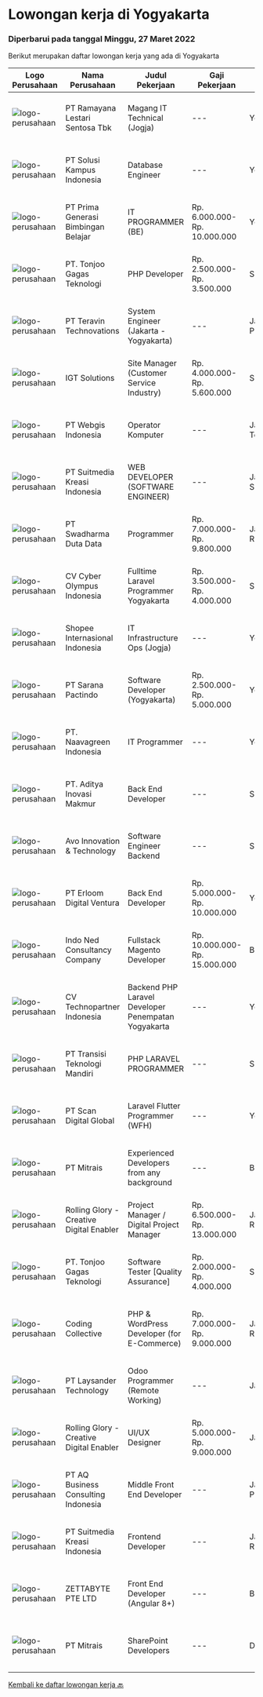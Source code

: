
  # Lowongan kerja di Yogyakarta

  ### Diperbarui pada tanggal Minggu, 27 Maret 2022

  Berikut merupakan daftar lowongan kerja yang ada di Yogyakarta

  |Logo Perusahaan | Nama Perusahaan | Judul Pekerjaan | Gaji Pekerjaan | Lokasi | Deskripsi | Tanggal diunggah | Pranala |
  | -------------- | --------------- | --------------- | --------- | --------- | -------------- | ------- | ----------- |
  |![logo-perusahaan](https://image-service-cdn.seek.com.au/d24e4533c7484fd3a354666b4792fcb8ee5137e8/ee4dce1061f3f616224767ad58cb2fc751b8d2dc)|PT Ramayana Lestari Sentosa Tbk|Magang IT Technical (Jogja)|---|Yogyakarta|PENEMPATAN: YOGYAKARTAProgram Magang ini akan dilakukan pelatihan (on job training) selama 3 bulan untuk menguasai: Linux, Database postgressql, Sql...|Jumat, 25 Maret 2022|https://www.jobstreet.co.id/id/job/magang-it-technical-jogja-3833571?token=0~bd59ac93-4117-4194-9e7c-ab83e3716da4&sectionRank=1&jobId=jobstreet-id-job-3833571|
|![logo-perusahaan](https://image-service-cdn.seek.com.au/1ff54ad07e333b08254add870fa9bf33ae72a7ff/ee4dce1061f3f616224767ad58cb2fc751b8d2dc)|PT Solusi Kampus Indonesia|Database Engineer|---|Yogyakarta|Job Qualification Bachelors in Computer engineer/science, information technology, information system or similar Proficient in MySQL, MS SQL, Phyton...|Sabtu, 26 Maret 2022|https://www.jobstreet.co.id/id/job/database-engineer-3824256?token=0~bd59ac93-4117-4194-9e7c-ab83e3716da4&sectionRank=2&jobId=jobstreet-id-job-3824256|
|![logo-perusahaan](https://image-service-cdn.seek.com.au/88274fc452a47bce437e96164f7ff67a6d1930fd/ee4dce1061f3f616224767ad58cb2fc751b8d2dc)|PT Prima Generasi Bimbingan Belajar|IT PROGRAMMER (BE)|Rp. 6.000.000-Rp. 10.000.000|Yogyakarta|The candidate must possess at least Bachelor's Degree in Engineering (Computer/Telecommunication) or equivalent. Required language(s): Bahasa...|Jumat, 25 Maret 2022|https://www.jobstreet.co.id/id/job/it-programmer-be-3816411?token=0~bd59ac93-4117-4194-9e7c-ab83e3716da4&sectionRank=3&jobId=jobstreet-id-job-3816411|
|![logo-perusahaan](https://image-service-cdn.seek.com.au/a083bcf6cafe02d372853a92180973ccc0b39376/ee4dce1061f3f616224767ad58cb2fc751b8d2dc)|PT. Tonjoo Gagas Teknologi|PHP Developer|Rp. 2.500.000-Rp. 3.500.000|Sleman|✔ Requirement: Menguasai PHP minimal pengalaman 1 tahun ATAU Menguasai LARAVEL/Yii/Code Igniter minimal pengalaman 1 tahun Menguasai konsep...|Sabtu, 26 Maret 2022|https://www.jobstreet.co.id/id/job/php-developer-3818032?token=0~bd59ac93-4117-4194-9e7c-ab83e3716da4&sectionRank=4&jobId=jobstreet-id-job-3818032|
|![logo-perusahaan](https://image-service-cdn.seek.com.au/00c5fccd7e7da99c6c551506f244b709f37b24cb/ee4dce1061f3f616224767ad58cb2fc751b8d2dc)|PT Teravin Technovations|System Engineer (Jakarta - Yogyakarta)|---|Jakarta Pusat|We are looking for a System Engineer for working closely with internal team to deploy IT projects and working side by side with technical leads to...|Jumat, 25 Maret 2022|https://www.jobstreet.co.id/id/job/system-engineer-jakarta-yogyakarta-3823704?token=0~bd59ac93-4117-4194-9e7c-ab83e3716da4&sectionRank=5&jobId=jobstreet-id-job-3823704|
|![logo-perusahaan](https://image-service-cdn.seek.com.au/a81e3601cdb6ba51eb7edf18cb9de5337821b17e/ee4dce1061f3f616224767ad58cb2fc751b8d2dc)|IGT Solutions|Site Manager (Customer Service Industry)|Rp. 4.000.000-Rp. 5.600.000|Sleman|. Site operation management· Monitoring all admin related activity· Arrangement of all consumables and supplies for client/VIP visit· People...|Jumat, 25 Maret 2022|https://www.jobstreet.co.id/id/job/site-manager-customer-service-industry-4889141/origin/my?token=0~bd59ac93-4117-4194-9e7c-ab83e3716da4&sectionRank=6&jobId=jobstreet-my-job-4889141|
|![logo-perusahaan](https://image-service-cdn.seek.com.au/04b46ed78f02d629b0ca6bfe4c66f2ff23c7e2ed/ee4dce1061f3f616224767ad58cb2fc751b8d2dc)|PT Webgis Indonesia|Operator Komputer|---|Jawa Tengah|Deskripsi Pekerjaan: Membuat laporan mingguan dan bulanan Update data base unit entry dan dokumentasi berbagai aktivitas Maintance, monitoring, dan...|Kamis, 24 Maret 2022|https://www.jobstreet.co.id/id/job/operator-komputer-3831856?token=0~bd59ac93-4117-4194-9e7c-ab83e3716da4&sectionRank=7&jobId=jobstreet-id-job-3831856|
|![logo-perusahaan](https://image-service-cdn.seek.com.au/a5c9031380eb08bdce605f2fa1a6e5e724a6def0/ee4dce1061f3f616224767ad58cb2fc751b8d2dc)|PT Suitmedia Kreasi Indonesia|WEB DEVELOPER (SOFTWARE ENGINEER)|---|Jakarta Selatan|Role: You will develop and deliver high-quality web and mobile apps Responsibilities: Develop backend system of web and mobile applications. Deliver...|Kamis, 24 Maret 2022|https://www.jobstreet.co.id/id/job/web-developer-software-engineer-3832282?token=0~bd59ac93-4117-4194-9e7c-ab83e3716da4&sectionRank=8&jobId=jobstreet-id-job-3832282|
|![logo-perusahaan](https://image-service-cdn.seek.com.au/e55e3708620a7ff5e7da329d1725ee01ed113417/ee4dce1061f3f616224767ad58cb2fc751b8d2dc)|PT Swadharma Duta Data|Programmer|Rp. 7.000.000-Rp. 9.800.000|Jakarta Raya|Minimal 2 Tahun pengalaman sebagai programmer Menguasai Konsep RDBMS (Relational Database Management System) Memahami Konsep Full Stack Programmig...|Rabu, 23 Maret 2022|https://www.jobstreet.co.id/id/job/programmer-3813099?token=0~bd59ac93-4117-4194-9e7c-ab83e3716da4&sectionRank=9&jobId=jobstreet-id-job-3813099|
|![logo-perusahaan](https://image-service-cdn.seek.com.au/31001f220e29db07249ae93ebb2feeb4240d8ae0/ee4dce1061f3f616224767ad58cb2fc751b8d2dc)|CV Cyber Olympus Indonesia|Fulltime Laravel Programmer Yogyakarta|Rp. 3.500.000-Rp. 4.000.000|Sleman|URGENTLY NEEDCyber Olympus is opening recruitment forFULLTIME Laravel programmer (placement : Jogja)========================Requirement Working...|Jumat, 25 Maret 2022|https://www.jobstreet.co.id/id/job/fulltime-laravel-programmer-yogyakarta-3822361?token=0~bd59ac93-4117-4194-9e7c-ab83e3716da4&sectionRank=10&jobId=jobstreet-id-job-3822361|
|![logo-perusahaan](https://image-service-cdn.seek.com.au/fdd388d7c0660b20f42d51ac7a110a26e88e3d6c/ee4dce1061f3f616224767ad58cb2fc751b8d2dc)|Shopee Internasional Indonesia|IT Infrastructure Ops (Jogja)|---|Yogyakarta|Job Description: Responsible for the installation, maintenance, and evaluation of network systems and communications equipment Participates in design,...|Selasa, 22 Maret 2022|https://www.jobstreet.co.id/id/job/it-infrastructure-ops-jogja-3828919?token=0~bd59ac93-4117-4194-9e7c-ab83e3716da4&sectionRank=11&jobId=jobstreet-id-job-3828919|
|![logo-perusahaan](https://image-service-cdn.seek.com.au/98982338245954acade7338ecccff8adaf4bc449/ee4dce1061f3f616224767ad58cb2fc751b8d2dc)|PT Sarana Pactindo|Software Developer (Yogyakarta)|Rp. 2.500.000-Rp. 5.000.000|Yogyakarta|Minimal Sarjana Strata Satu (S1) teknik komputer / informatika / elektro / industry/manajemen/ sains; Pengalaman Minimal 1 Tahun Memiliki pengetahuan...|Jumat, 25 Maret 2022|https://www.jobstreet.co.id/id/job/software-developer-yogyakarta-3823770?token=0~bd59ac93-4117-4194-9e7c-ab83e3716da4&sectionRank=12&jobId=jobstreet-id-job-3823770|
|![logo-perusahaan](https://image-service-cdn.seek.com.au/86c55207a4b7828c57c235ae55c317913a2598e1/ee4dce1061f3f616224767ad58cb2fc751b8d2dc)|PT. Naavagreen Indonesia|IT Programmer|---|Yogyakarta|Kualifikasi Umum :· Sehat jasmani dan rohani· Usia maksimal 30 tahun Kualifikasi Khusus :· Pendidikan minimal S1(Sistem Informasi/Teknik Informatika,...|Rabu, 23 Maret 2022|https://www.jobstreet.co.id/id/job/it-programmer-3812249?token=0~bd59ac93-4117-4194-9e7c-ab83e3716da4&sectionRank=13&jobId=jobstreet-id-job-3812249|
|![logo-perusahaan](https://image-service-cdn.seek.com.au/d45e7a705fc29f9bb2acb8cbbdd941e051122882/ee4dce1061f3f616224767ad58cb2fc751b8d2dc)|PT. Aditya Inovasi Makmur|Back End Developer|---|Sleman|KUALIFIKASI : Pendidikan minimal S1 Teknik Informatika/Ilmu Komputer Pengalaman dibidang IT/Back End Developer minimal 1 tahun. Memahami bahasa...|Kamis, 24 Maret 2022|https://www.jobstreet.co.id/id/job/back-end-developer-3832126?token=0~bd59ac93-4117-4194-9e7c-ab83e3716da4&sectionRank=14&jobId=jobstreet-id-job-3832126|
|![logo-perusahaan](https://image-service-cdn.seek.com.au/3ab79f268b90c3a1fdb156c77a69925013f951b4/ee4dce1061f3f616224767ad58cb2fc751b8d2dc)|Avo Innovation & Technology|Software Engineer Backend|---|Sleman|JOB REQUIREMENT : Maximum 30 years old Minimum 2 years experience Minimum possess Bachelor Degree Smart Problem Solver Having knowledge in developing...|Kamis, 24 Maret 2022|https://www.jobstreet.co.id/id/job/software-engineer-backend-3812530?token=0~bd59ac93-4117-4194-9e7c-ab83e3716da4&sectionRank=15&jobId=jobstreet-id-job-3812530|
|![logo-perusahaan](https://image-service-cdn.seek.com.au/7b0850d0262c85ca3c0fa4d6a9c005f1450e6d9f/ee4dce1061f3f616224767ad58cb2fc751b8d2dc)|PT Erloom Digital Ventura|Back End Developer|Rp. 5.000.000-Rp. 10.000.000|Yogyakarta|Requirements: Candidate must possess at least Bachelor's Degree in Engineering (Computer/Telecommunication), Computer Science/Information Technology...|Jumat, 25 Maret 2022|https://www.jobstreet.co.id/id/job/back-end-developer-3823657?token=0~bd59ac93-4117-4194-9e7c-ab83e3716da4&sectionRank=16&jobId=jobstreet-id-job-3823657|
|![logo-perusahaan](https://image-service-cdn.seek.com.au/0a642188b6f444564b4e7d0e61cdd79a37cdf0fa/ee4dce1061f3f616224767ad58cb2fc751b8d2dc)|Indo Ned Consultancy Company|Fullstack Magento Developer|Rp. 10.000.000-Rp. 15.000.000|Bali|Note: This job is not at IndoNed. You will be working for a Dutch company called U Digital (U B.V.) in Indonesia. U Digital is responsible for the...|Jumat, 25 Maret 2022|https://www.jobstreet.co.id/id/job/fullstack-magento-developer-3834084?token=0~bd59ac93-4117-4194-9e7c-ab83e3716da4&sectionRank=17&jobId=jobstreet-id-job-3834084|
|![logo-perusahaan](https://image-service-cdn.seek.com.au/58a9f0f7c563607255b18c1090a985c42d17b7c8/ee4dce1061f3f616224767ad58cb2fc751b8d2dc)|CV Technopartner Indonesia|Backend PHP Laravel Developer Penempatan Yogyakarta|---|Yogyakarta|Job Description &amp; Requirements : Build Web Application (PHP, Laravel) Experienced in making or integrating API Experienced in using versioning...|Kamis, 24 Maret 2022|https://www.jobstreet.co.id/id/job/backend-php-laravel-developer-penempatan-yogyakarta-3821956?token=0~bd59ac93-4117-4194-9e7c-ab83e3716da4&sectionRank=18&jobId=jobstreet-id-job-3821956|
|![logo-perusahaan](https://image-service-cdn.seek.com.au/b282dd8b9ab3571cdc718527a8470c39dde8a380/ee4dce1061f3f616224767ad58cb2fc751b8d2dc)|PT Transisi Teknologi Mandiri|PHP LARAVEL PROGRAMMER|---|Sleman|DESKRIPSI PEKERJAAN: Melakukan pengembangan aplikasi berbasis web dengan framework Laravel Melakukan pengembangan REST API KUALIFIKASI: Memiliki...|Kamis, 24 Maret 2022|https://www.jobstreet.co.id/id/job/php-laravel-programmer-3821265?token=0~bd59ac93-4117-4194-9e7c-ab83e3716da4&sectionRank=19&jobId=jobstreet-id-job-3821265|
|![logo-perusahaan](https://image-service-cdn.seek.com.au/0cf0ca1481e41c6eb6332f9950818179fb01988f/ee4dce1061f3f616224767ad58cb2fc751b8d2dc)|PT Scan Digital Global|Laravel Flutter Programmer (WFH)|---|Yogyakarta|Berpengalaman di bidangnya min. 2 tahun. Memiliki pengalaman menggunakan Laravel/Flutter, CSS, dan JavaScript. Memiliki pengalaman menggunakan MySQL...|Jumat, 25 Maret 2022|https://www.jobstreet.co.id/id/job/laravel-flutter-programmer-wfh-3833540?token=0~bd59ac93-4117-4194-9e7c-ab83e3716da4&sectionRank=20&jobId=jobstreet-id-job-3833540|
|![logo-perusahaan](https://image-service-cdn.seek.com.au/969b0c47f133a1e0155056a5d964c63953dd6304/ee4dce1061f3f616224767ad58cb2fc751b8d2dc)|PT Mitrais|Experienced Developers from any background|---|Bali|Build your Career with Mitrais ! We're looking for experienced Software Engineers from any background to be part of our team. What will you be doing? ...|Jumat, 25 Maret 2022|https://www.jobstreet.co.id/id/job/experienced-developers-from-any-background-3822336?token=0~bd59ac93-4117-4194-9e7c-ab83e3716da4&sectionRank=21&jobId=jobstreet-id-job-3822336|
|![logo-perusahaan](https://image-service-cdn.seek.com.au/102dca1c75fb558e6532d8df396235b956dd0e8e/ee4dce1061f3f616224767ad58cb2fc751b8d2dc)|Rolling Glory - Creative Digital Enabler|Project Manager / Digital Project Manager|Rp. 6.500.000-Rp. 13.000.000|Jakarta Raya|Rolling Glory is looking for a Project Manager role, who:  has experience in managing digital project and team to make sure the result is delivered in...|Kamis, 24 Maret 2022|https://www.jobstreet.co.id/id/job/project-manager-digital-project-manager-3821382?token=0~bd59ac93-4117-4194-9e7c-ab83e3716da4&sectionRank=22&jobId=jobstreet-id-job-3821382|
|![logo-perusahaan](https://image-service-cdn.seek.com.au/a083bcf6cafe02d372853a92180973ccc0b39376/ee4dce1061f3f616224767ad58cb2fc751b8d2dc)|PT. Tonjoo Gagas Teknologi|Software Tester [Quality Assurance]|Rp. 2.000.000-Rp. 4.000.000|Sleman|- Kualifikasi: Dapat membuat Rencana Uji Coba Aplikasi Digital (testing plan / unit test) menjadi nilai tambah. Membuat laporan hasil uji coba...|Rabu, 23 Maret 2022|https://www.jobstreet.co.id/id/job/software-tester-%5Bquality-assurance%5D-3820340?token=0~bd59ac93-4117-4194-9e7c-ab83e3716da4&sectionRank=23&jobId=jobstreet-id-job-3820340|
|![logo-perusahaan](https://image-service-cdn.seek.com.au/24a7297959412a4000416265921f6daa6368513d/ee4dce1061f3f616224767ad58cb2fc751b8d2dc)|Coding Collective|PHP & WordPress Developer (for E-Commerce)|Rp. 7.000.000-Rp. 9.000.000|Jakarta Raya|The successful applicant will carry out the following duties and responsibilities: Should have knowledge of plugin/theme development and...|Kamis, 24 Maret 2022|https://www.jobstreet.co.id/id/job/php-wordpress-developer-for-e-commerce-3813899?token=0~bd59ac93-4117-4194-9e7c-ab83e3716da4&sectionRank=24&jobId=jobstreet-id-job-3813899|
|![logo-perusahaan](https://image-service-cdn.seek.com.au/188a74a077f27d8848c0d2064a064a4fe1c3bbf1/ee4dce1061f3f616224767ad58cb2fc751b8d2dc)|PT Laysander Technology|Odoo Programmer (Remote Working)|---|Jawa Barat|Remote Working / Work From HomeSuka Coding, User Friendly Oriented, Develop Program yang berdampak bagi orang banyak?Jadilah Odoo Developer di...|Rabu, 23 Maret 2022|https://www.jobstreet.co.id/id/job/odoo-programmer-remote-working-3813507?token=0~bd59ac93-4117-4194-9e7c-ab83e3716da4&sectionRank=25&jobId=jobstreet-id-job-3813507|
|![logo-perusahaan](https://image-service-cdn.seek.com.au/102dca1c75fb558e6532d8df396235b956dd0e8e/ee4dce1061f3f616224767ad58cb2fc751b8d2dc)|Rolling Glory - Creative Digital Enabler|UI/UX Designer|Rp. 5.000.000-Rp. 9.000.000|Jawa Barat|Rolling Glory is looking for UI designer who  have a strong knowledge of design principles, have a good sense of visual art, eager to learn something...|Jumat, 25 Maret 2022|https://www.jobstreet.co.id/id/job/ui-ux-designer-3833103?token=0~bd59ac93-4117-4194-9e7c-ab83e3716da4&sectionRank=26&jobId=jobstreet-id-job-3833103|
|![logo-perusahaan](https://image-service-cdn.seek.com.au/a988213c83da3094e509f1b702396158d56e87be/ee4dce1061f3f616224767ad58cb2fc751b8d2dc)|PT AQ Business Consulting Indonesia|Middle Front End Developer|---|Jakarta Pusat|Requirement: Majoring in IT, maximal 35 years old. Have at least 2 year experience as Front End Developer. Have deep knowledge and experience in Web...|Kamis, 24 Maret 2022|https://www.jobstreet.co.id/id/job/middle-front-end-developer-3814975?token=0~bd59ac93-4117-4194-9e7c-ab83e3716da4&sectionRank=27&jobId=jobstreet-id-job-3814975|
|![logo-perusahaan](https://image-service-cdn.seek.com.au/d1d6d9e7af7147dee7b7111b97e67641fcf252e0/ee4dce1061f3f616224767ad58cb2fc751b8d2dc)|PT Suitmedia Kreasi Indonesia|Frontend Developer|---|Jakarta Raya|Role: You will develop high-quality modern websites.Responsibilities: Create UI prototype using HTML, CSS, JavaScript that is compatible with all web...|Kamis, 24 Maret 2022|https://www.jobstreet.co.id/id/job/frontend-developer-3832276?token=0~bd59ac93-4117-4194-9e7c-ab83e3716da4&sectionRank=28&jobId=jobstreet-id-job-3832276|
|![logo-perusahaan](https://image-service-cdn.seek.com.au/a9ad8fdd00d66418bb5e9ec41ddbc2318ccec822/ee4dce1061f3f616224767ad58cb2fc751b8d2dc)|ZETTABYTE PTE LTD|Front End Developer (Angular 8+)|---|Badung|You can visit us at https://www.zettabyte.life/ for more information.Job DescriptionWe are looking for a Front-End Web Developer who is motivated to...|Kamis, 24 Maret 2022|https://www.jobstreet.co.id/id/job/front-end-developer-angular-8-3832624?token=0~bd59ac93-4117-4194-9e7c-ab83e3716da4&sectionRank=29&jobId=jobstreet-id-job-3832624|
|![logo-perusahaan](https://image-service-cdn.seek.com.au/969b0c47f133a1e0155056a5d964c63953dd6304/ee4dce1061f3f616224767ad58cb2fc751b8d2dc)|PT Mitrais|SharePoint Developers|---|Denpasar|Build your Career with Mitrais ! We're looking for experienced SharePoint Developers to be part of our team   What will you be doing? Develop REST...|Jumat, 25 Maret 2022|https://www.jobstreet.co.id/id/job/sharepoint-developers-3822337?token=0~bd59ac93-4117-4194-9e7c-ab83e3716da4&sectionRank=30&jobId=jobstreet-id-job-3822337|


  [Kembali ke daftar lowongan kerja 🔙](../README.md#daftar-lowongan-kerja)
  